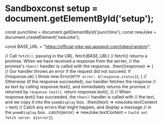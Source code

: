 # Sandboxconst setup = document.getElementById('setup');
const punchline = document.getElementById('punchline');
const newJoke = document.createElement('newJoke');

const BASE_URL = "https://official-joke-api.appspot.com/jokes/random";


// Call `fetch()`, passing in the URL.
fetch(BASE_URL)
  // fetch() returns a promise. When we have received a response from the server,
  // the promise's `then()` handler is called with the response.
  .then((response) => {
    // Our handler throws an error if the request did not succeed.
    if (!response.ok) {
      throw new Error(`HTTP error: ${response.status}`);
    }
    // Otherwise (if the response succeeded), our handler fetches the response
    // as text by calling response.text(), and immediately returns the promise
    // returned by `response.text()`.
    return response.text();
  })
  // When response.text() has succeeded, the `then()` handler is called with
  // the text, and we copy it into the `poemDisplay` box.
  .then((text) => newJoke.textContent = text)
  // Catch any errors that might happen, and display a message
  // in the `poemDisplay` box.
  .catch((error) => newJoke.textContent = `Could not fetch verse: ${error}`);
